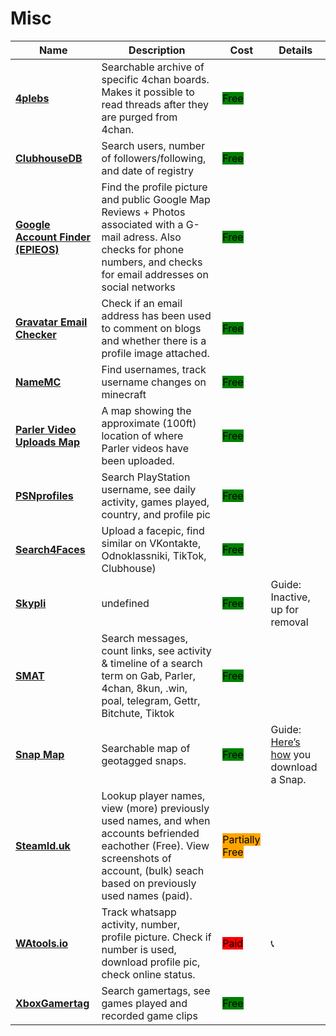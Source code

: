 # Misc

| Name | Description | Cost | Details |
| --- | --- | --- | --- |
| [**4plebs**](https://4plebs.org/) | Searchable archive of specific 4chan boards. Makes it possible to read threads after they are purged from 4chan. | <mark style="background-color:green;">Free</mark> |  |
| [**ClubhouseDB**](https://clubhousedb.com/) | Search users, number of followers/following, and date of registry | <mark style="background-color:green;">Free</mark> |  |
| [**Google Account Finder (EPIEOS)**](https://tools.epieos.com/google-account.php) | Find the profile picture and public Google Map Reviews + Photos associated with a G-mail adress. Also checks for phone numbers, and checks for email addresses on social networks | <mark style="background-color:green;">Free</mark> |  |
| [**Gravatar Email Checker**](https://en.gravatar.com/site/check/) | Check if an email address has been used to comment on blogs and whether there is a profile image attached. | <mark style="background-color:green;">Free</mark> |  |
| [**NameMC**](https://namemc.com/) | Find usernames, track username changes on minecraft | <mark style="background-color:green;">Free</mark> |  |
| [**Parler Video Uploads Map**](https://kylemcdonald.net/parler/map/) | A map showing the approximate (100ft) location of where Parler videos have been uploaded. | <mark style="background-color:green;">Free</mark> |  |
| [**PSNprofiles**](https://psnprofiles.com/) | Search PlayStation username, see daily activity, games played, country, and profile pic | <mark style="background-color:green;">Free</mark> |  |
| [**Search4Faces**](https://search4faces.com) | Upload a facepic, find similar on VKontakte, Odnoklassniki, TikTok, Clubhouse) | <mark style="background-color:green;">Free</mark> |  |
| [**Skypli**](https://www.skypli.com/) | undefined | <mark style="background-color:green;">Free</mark> | Guide: Inactive, up for removal  |
| [**SMAT**](https://www.smat-app.com) | Search messages, count links, see activity & timeline of a search term on Gab, Parler, 4chan, 8kun, .win, poal, telegram, Gettr, Bitchute, Tiktok | <mark style="background-color:green;">Free</mark> |  |
| [**Snap Map**](http://map.snapchat.com/) | Searchable map of geotagged snaps. | <mark style="background-color:green;">Free</mark> | Guide:  [Here’s how](https://twitter.com/AricToler/status/1054805284802228224) you download a Snap.  |
| [**SteamId.uk**](http://steamid.uk/) |  Lookup player names, view (more) previously used names, and when accounts befriended eachother (Free). View screenshots of account, (bulk) seach based on previously used names (paid).  | <mark style="background-color:orange;">Partially Free</mark> |  |
| [**WAtools.io**](http://watools.io/) | Track whatsapp activity, number, profile picture. Check if number is used, download profile pic, check online status. | <mark style="background-color:red;">Paid</mark> | 📞  |
| [**XboxGamertag**](https://xboxgamertag.com/) | Search gamertags, see games played and recorded game clips | <mark style="background-color:green;">Free</mark> |  |